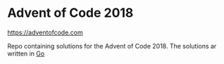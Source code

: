 # Advent of Code 2018

https://adventofcode.com

Repo containing solutions for the Advent of Code 2018. The solutions ar written in [Go](https://golang.org)